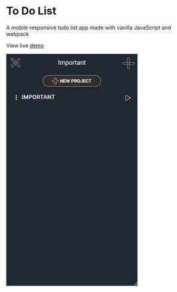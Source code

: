 # To Do List
A mobile responsive todo list app made with vanilla JavaScript and webpack

View live [demo](https://sher-s7.github.io/todo-list/)

![Preview](readme-assets/todo-preview.gif)
